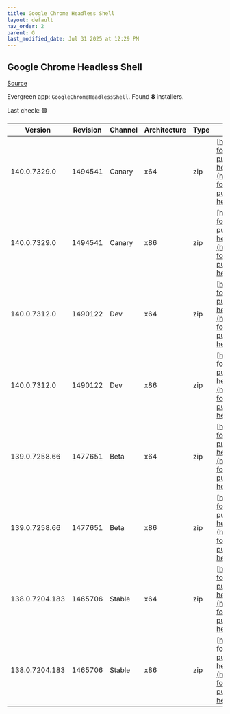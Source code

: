 ```yaml
---
title: Google Chrome Headless Shell
layout: default
nav_order: 2
parent: G
last_modified_date: Jul 31 2025 at 12:29 PM
---
```


## Google Chrome Headless Shell

[Source](https://googlechromelabs.github.io/chrome-for-testing/)

Evergreen app: `GoogleChromeHeadlessShell`. Found **8** installers.

Last check: 🟢

| Version        | Revision | Channel | Architecture | Type | URI                                                                                                                                                                                                                            |
| -------------- | -------- | ------- | ------------ | ---- | ------------------------------------------------------------------------------------------------------------------------------------------------------------------------------------------------------------------------------ |
| 140.0.7329.0   | 1494541  | Canary  | x64          | zip  | [https://storage.googleapis.com/chrome-for-testing-public/140.0.7329.0/win64/chrome-headless-shell-win64.zip](https://storage.googleapis.com/chrome-for-testing-public/140.0.7329.0/win64/chrome-headless-shell-win64.zip)     |
| 140.0.7329.0   | 1494541  | Canary  | x86          | zip  | [https://storage.googleapis.com/chrome-for-testing-public/140.0.7329.0/win32/chrome-headless-shell-win32.zip](https://storage.googleapis.com/chrome-for-testing-public/140.0.7329.0/win32/chrome-headless-shell-win32.zip)     |
| 140.0.7312.0   | 1490122  | Dev     | x64          | zip  | [https://storage.googleapis.com/chrome-for-testing-public/140.0.7312.0/win64/chrome-headless-shell-win64.zip](https://storage.googleapis.com/chrome-for-testing-public/140.0.7312.0/win64/chrome-headless-shell-win64.zip)     |
| 140.0.7312.0   | 1490122  | Dev     | x86          | zip  | [https://storage.googleapis.com/chrome-for-testing-public/140.0.7312.0/win32/chrome-headless-shell-win32.zip](https://storage.googleapis.com/chrome-for-testing-public/140.0.7312.0/win32/chrome-headless-shell-win32.zip)     |
| 139.0.7258.66  | 1477651  | Beta    | x64          | zip  | [https://storage.googleapis.com/chrome-for-testing-public/139.0.7258.66/win64/chrome-headless-shell-win64.zip](https://storage.googleapis.com/chrome-for-testing-public/139.0.7258.66/win64/chrome-headless-shell-win64.zip)   |
| 139.0.7258.66  | 1477651  | Beta    | x86          | zip  | [https://storage.googleapis.com/chrome-for-testing-public/139.0.7258.66/win32/chrome-headless-shell-win32.zip](https://storage.googleapis.com/chrome-for-testing-public/139.0.7258.66/win32/chrome-headless-shell-win32.zip)   |
| 138.0.7204.183 | 1465706  | Stable  | x64          | zip  | [https://storage.googleapis.com/chrome-for-testing-public/138.0.7204.183/win64/chrome-headless-shell-win64.zip](https://storage.googleapis.com/chrome-for-testing-public/138.0.7204.183/win64/chrome-headless-shell-win64.zip) |
| 138.0.7204.183 | 1465706  | Stable  | x86          | zip  | [https://storage.googleapis.com/chrome-for-testing-public/138.0.7204.183/win32/chrome-headless-shell-win32.zip](https://storage.googleapis.com/chrome-for-testing-public/138.0.7204.183/win32/chrome-headless-shell-win32.zip) |

